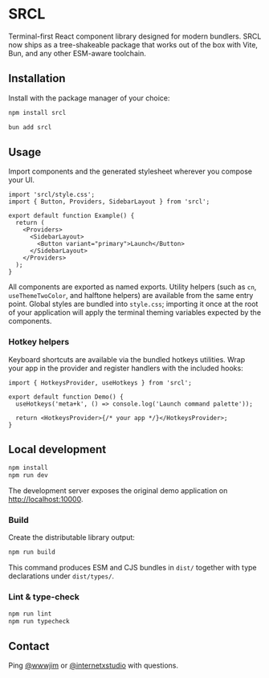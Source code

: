 # SRCL

Terminal-first React component library designed for modern bundlers. SRCL now ships as a tree-shakeable package that works out of the box with Vite, Bun, and any other ESM-aware toolchain.

## Installation

Install with the package manager of your choice:

```sh
npm install srcl
```

```sh
bun add srcl
```

## Usage

Import components and the generated stylesheet wherever you compose your UI.

```tsx
import 'srcl/style.css';
import { Button, Providers, SidebarLayout } from 'srcl';

export default function Example() {
  return (
    <Providers>
      <SidebarLayout>
        <Button variant="primary">Launch</Button>
      </SidebarLayout>
    </Providers>
  );
}
```

All components are exported as named exports. Utility helpers (such as `cn`, `useThemeTwoColor`, and halftone helpers) are available from the same entry point. Global styles are bundled into `style.css`; importing it once at the root of your application will apply the terminal theming variables expected by the components.

### Hotkey helpers

Keyboard shortcuts are available via the bundled hotkeys utilities. Wrap your app in the provider and register handlers with the included hooks:

```tsx
import { HotkeysProvider, useHotkeys } from 'srcl';

export default function Demo() {
  useHotkeys('meta+k', () => console.log('Launch command palette'));

  return <HotkeysProvider>{/* your app */}</HotkeysProvider>;
}
```

## Local development

```sh
npm install
npm run dev
```

The development server exposes the original demo application on [http://localhost:10000](http://localhost:10000).

### Build

Create the distributable library output:

```sh
npm run build
```

This command produces ESM and CJS bundles in `dist/` together with type declarations under `dist/types/`.

### Lint & type-check

```sh
npm run lint
npm run typecheck
```

## Contact

Ping [@wwwjim](https://www.twitter.com/wwwjim) or [@internetxstudio](https://x.com/internetxstudio) with questions.
